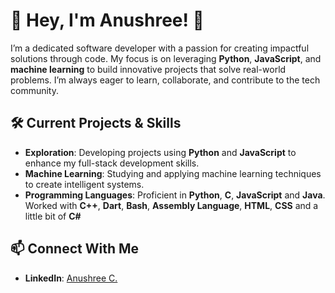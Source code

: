 # 🌟 Hey, I'm Anushree! 🌟
 
I’m a dedicated software developer with a passion for creating impactful solutions through code. My focus is on leveraging **Python**, **JavaScript**, and **machine learning** to build innovative projects that solve real-world problems. I’m always eager to learn, collaborate, and contribute to the tech community.

## 🛠️ Current Projects & Skills  
- **Exploration**: Developing projects using **Python** and **JavaScript** to enhance my full-stack development skills.  
- **Machine Learning**: Studying and applying machine learning techniques to create intelligent systems.  
- **Programming Languages**: Proficient in **Python**, **C**, **JavaScript** and **Java**. Worked with **C++**, **Dart**, **Bash**, **Assembly Language**, **HTML**, **CSS** and a little bit of **C#**

## 📫 Connect With Me  
- **LinkedIn**: [Anushree C.](https://www.linkedin.com/in/anushree-c-92b991285/)  

